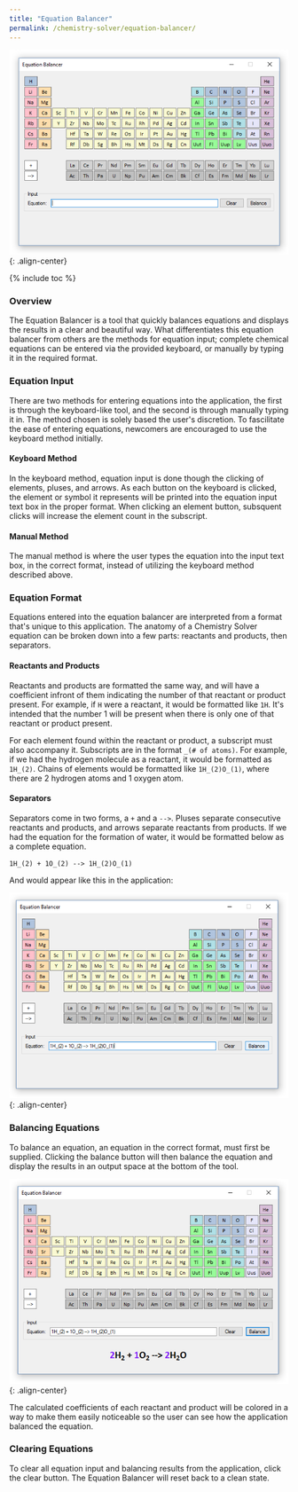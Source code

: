 ```yaml
---
title: "Equation Balancer"
permalink: /chemistry-solver/equation-balancer/
---
```

![Equation Balancer](/images/portfolio/chemistry-solver/equation-balancer.png){: .align-center}

{% include toc %}

### Overview
The Equation Balancer is a tool that quickly balances equations and displays the results in a clear and beautiful way. What differentiates this equation balancer from others are the methods for equation input; complete chemical equations can be entered via the provided keyboard, or manually by typing it in the required format.

### Equation Input
There are two methods for entering equations into the application, the first is through the keyboard-like tool, and the second is through manually typing it in. The method chosen is solely based the user's discretion. To fascilitate the ease of entering equations, newcomers are encouraged to use the keyboard method initially.

#### Keyboard Method
In the keyboard method, equation input is done though the clicking of elements, pluses, and arrows. As each button on the keyboard is clicked, the element or symbol it represents will be printed into the equation input text box in the proper format. When clicking an element button, subsquent clicks will increase the element count in the subscript.

#### Manual Method
The manual method is where the user types the equation into the input text box, in the correct format, instead of utilizing the keyboard method described above.

### Equation Format
Equations entered into the equation balancer are interpreted from a format that's unique to this application. The anatomy of a Chemistry Solver equation can be broken down into a few parts: reactants and products, then separators.

#### Reactants and Products
Reactants and products are formatted the same way, and will have a coefficient infront of them indicating the number of that reactant or product present. For example, if ```H``` were a reactant, it would be formatted like ```1H```. It's intended that the number 1 will be present when there is only one of that reactant or product present.

For each element found within the reactant or product, a subscript must also accompany it. Subscripts are in the format ```_(# of atoms)```. For example, if we had the hydrogen molecule as a reactant, it would be formatted as ```1H_(2)```. Chains of elements would be formatted like ```1H_(2)O_(1)```, where there are 2 hydrogen atoms and 1 oxygen atom.

#### Separators
Separators come in two forms, a ```+``` and a ```-->```. Pluses separate consecutive reactants and products, and arrows separate reactants from products. If we had the equation for the formation of water, it would be formatted below as a complete equation.

```
1H_(2) + 1O_(2) --> 1H_(2)O_(1)
```
And would appear like this in the application:

![Equation Input](/images/portfolio/chemistry-solver/equation-balancer-input.png){: .align-center}

### Balancing Equations
To balance an equation, an equation in the correct format, must first be supplied. Clicking the balance button will then balance the equation and display the results in an output space at the bottom of the tool.

![Equation Input](/images/portfolio/chemistry-solver/equation-balancer-balanced.png){: .align-center}

The calculated coefficients of each reactant and product will be colored in a way to make them easily noticeable so the user can see how the application balanced the equation.

### Clearing Equations
To clear all equation input and balancing results from the application, click the clear button. The Equation Balancer will reset back to a clean state.
